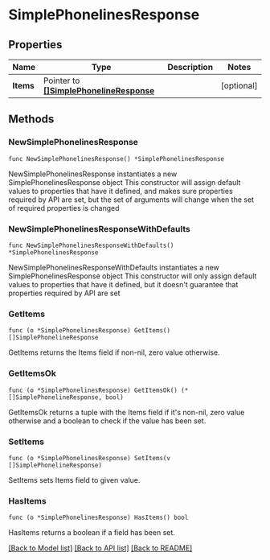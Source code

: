 # SimplePhonelinesResponse

## Properties

Name | Type | Description | Notes
------------ | ------------- | ------------- | -------------
**Items** | Pointer to [**[]SimplePhonelineResponse**](SimplePhonelineResponse.md) |  | [optional] 

## Methods

### NewSimplePhonelinesResponse

`func NewSimplePhonelinesResponse() *SimplePhonelinesResponse`

NewSimplePhonelinesResponse instantiates a new SimplePhonelinesResponse object
This constructor will assign default values to properties that have it defined,
and makes sure properties required by API are set, but the set of arguments
will change when the set of required properties is changed

### NewSimplePhonelinesResponseWithDefaults

`func NewSimplePhonelinesResponseWithDefaults() *SimplePhonelinesResponse`

NewSimplePhonelinesResponseWithDefaults instantiates a new SimplePhonelinesResponse object
This constructor will only assign default values to properties that have it defined,
but it doesn't guarantee that properties required by API are set

### GetItems

`func (o *SimplePhonelinesResponse) GetItems() []SimplePhonelineResponse`

GetItems returns the Items field if non-nil, zero value otherwise.

### GetItemsOk

`func (o *SimplePhonelinesResponse) GetItemsOk() (*[]SimplePhonelineResponse, bool)`

GetItemsOk returns a tuple with the Items field if it's non-nil, zero value otherwise
and a boolean to check if the value has been set.

### SetItems

`func (o *SimplePhonelinesResponse) SetItems(v []SimplePhonelineResponse)`

SetItems sets Items field to given value.

### HasItems

`func (o *SimplePhonelinesResponse) HasItems() bool`

HasItems returns a boolean if a field has been set.


[[Back to Model list]](../README.md#documentation-for-models) [[Back to API list]](../README.md#documentation-for-api-endpoints) [[Back to README]](../README.md)


